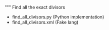 """ Find all the exact divisors

- find_all_divisors.py (Python implementation)
- find_all_divisors.xml (Fake lang)

